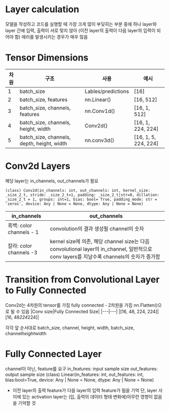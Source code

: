 # Layer calculation

모델을 작성하고 코드를 실행할 때 가장 크게 많이 부딪히는 부분 중에 하나
layer와 layer 간에 입력, 출력이 서로 맞지 않아 (이전 layer의 출력이 다음 layer의 입력이 되어야 함)
에러를 발생시키는 경우가 매우 많음

# Tensor Dimensions
|차원|구조|사용|예시|
|------|---|---|---|
|1|batch_size|Lables/predictions|[16]|
|2|batch_size, features|nn.Linear()|[16, 512]|
|3|batch_size, channels, features|nn.Conv1d()|[16, 1, 512]|
|4|batch_size, channels, height, width|Conv2d()|[16, 1, 224, 224]|
|5|batch_size, channels, depth, height, width|nn.conv3d()|[16, 1, 5, 224, 224]|

# Conv2d Layers
해당 layer는 in_channels, out_channels가 필요
```
(class) Conv2d(in_channels: int, out_channels: int, kernel_size: _size_2_t, stride: _size_2_t=1, padding: _size_2_t|str=0, dillation: _size_2_t = 1, groups: int=1, bias: bool= True, padding_mode: str = 'zeros', device: Any | None = None, dtype: Any | None = None)
```
|in_channels|out_channels|
|---|---|
|흑백: color channels - 1|convolution의 결과 생성될 channel의 숫자|
|칼라: color channels -3|kernel size에 의존, 해당 channel size는 다음 convolutional layer의 in_channel, 일반적으로 conv layers를 지날수록 channels의 숫자가 증가함|

# Transition from Convolutional Layer to Fully Connected
Conv2d는 4차원의 tensor를 가짐
fully connected - 2차원을 가짐
nn.Flatten()으로 될 수 있음
|Conv size|Fully Connected Size|
|---|---|
|[16, 48, 224, 224]|[16, 48*224*224]|

각각 앞 순서대로 batch_size, channel, height, width, batch_size, channel*height*width

# Fully Connected Layer
channel이 아닌, feature를 요구
in_features: input sample size
out_features: output sample size
(class) Linear(in_features: int, out_features: int, bias:bool=True, device: Any | None = None, dtype: Any | None = None)

- 이전 layer의 출력 feature가 다음 layer의 입력 feature가 됨을 기억
단, layer 사이에 있는 activation layer는 (입, 출력의 데이터 형태 변화에)아무런 영향이 없음을 기억할 것
  

